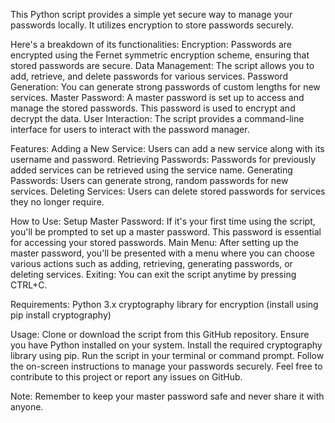 This Python script provides a simple yet secure way to manage your passwords locally. It utilizes encryption to store passwords securely.

Here's a breakdown of its functionalities:
Encryption: Passwords are encrypted using the Fernet symmetric encryption scheme, ensuring that stored passwords are secure.
Data Management: The script allows you to add, retrieve, and delete passwords for various services.
Password Generation: You can generate strong passwords of custom lengths for new services.
Master Password: A master password is set up to access and manage the stored passwords. This password is used to encrypt and decrypt the data.
User Interaction: The script provides a command-line interface for users to interact with the password manager.

Features:
Adding a New Service: Users can add a new service along with its username and password.
Retrieving Passwords: Passwords for previously added services can be retrieved using the service name.
Generating Passwords: Users can generate strong, random passwords for new services.
Deleting Services: Users can delete stored passwords for services they no longer require.

How to Use:
Setup Master Password: If it's your first time using the script, you'll be prompted to set up a master password. This password is essential for accessing your stored passwords.
Main Menu: After setting up the master password, you'll be presented with a menu where you can choose various actions such as adding, retrieving, generating passwords, or deleting services.
Exiting: You can exit the script anytime by pressing CTRL+C.

Requirements:
Python 3.x
cryptography library for encryption (install using pip install cryptography)

Usage:
Clone or download the script from this GitHub repository.
Ensure you have Python installed on your system.
Install the required cryptography library using pip.
Run the script in your terminal or command prompt.
Follow the on-screen instructions to manage your passwords securely.
Feel free to contribute to this project or report any issues on GitHub.

Note: Remember to keep your master password safe and never share it with anyone.
